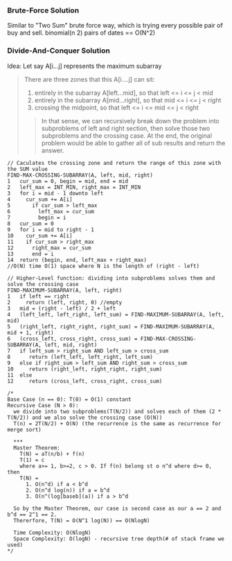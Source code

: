 ### Brute-Force Solution
Similar to "Two Sum" brute force way, which is trying every possible pair of buy and sell.
binomial(n 2) pairs of dates == O(N^2)

### Divide-And-Conquer Solution
Idea:
Let say A[i...j] represents the maximum subarray
> There are three zones that this A[i....j] can sit:
> 1. entirely in the subarray A[left...mid], so that left <= i <= j < mid
> 2. entirely in the subarray A[mid...right], so that mid <= i <= j < right
> 3. crossing the midpoint, so that left <= i <= mid <= j < right
>> In that sense, we can recursively break down the problem into subproblems of left and right section, then solve those two subproblems and the crossing case. At the end, the original problem would be able to gather all of sub results and return the answer.


```
// Caculates the crossing zone and return the range of this zone with the SUM value
FIND-MAX-CROSSING-SUBARRAY(A, left, mid, right)
1   cur_sum = 0, begin = mid, end = mid
2   left_max = INT_MIN, right_max = INT_MIN
3   for i = mid - 1 downto left  
4     cur_sum += A[i]
5       if cur_sum > left_max
6         left_max = cur_sum
7         begin = i
8   cur_sum = 0
9   for i = mid to right - 1
10    cur_sum += A[i]
11    if cur_sum > right_max
12      right_max = cur_sum
13      end = i
14  return (begin, end, left_max + right_max)
//O(N) time O(1) space where N is the length of (right - left)

// Higher-Level function: dividing into subproblems solves them and solve the crossing case
FIND-MAXIMUM-SUBARRAY(A, left, right)
1   if left == right
2     return (left, right, 0) //empty
3   mid = (right - left) / 2 + left
4   (left_left, left_right, left_sum) = FIND-MAXIMUM-SUBARRAY(A, left, mid)
5   (right_left, right_right, right_sum) = FIND-MAXIMUM-SUBARRAY(A, mid + 1, right)
6   (cross_left, cross_right, cross_sum) = FIND-MAX-CROSSING-SUBARRAY(A, left, mid, right)
7   if left_sum > right_sum AND left_sum > cross_sum
8      return (left_left, left_right, left_sum)
9   else if right_sum > left_sum AND right_sum > cross_sum
10     return (right_left, right_right, right_sum)
11  else
12     return (cross_left, cross_right, cross_sum)

/*
Base Case (n == 0): T(0) = O(1) constant
Recursive Case (N > 0): 
  we divide into two subproblems(T(N/2)) and solves each of them (2 * T(N/2)) and we also solve the crossing case (O(N))
  T(n) = 2T(N/2) + O(N) (the recurrence is the same as recurrence for merge sort)
  
  ***
  Master Theorem:
    T(N) = aT(n/b) + f(n)
    T(1) = c
    where a>= 1, b>=2, c > 0. If f(n) belong st o n^d where d>= 0, then
    T(N) =
      1. O(n^d) if a < b^d
      2. O(n^d log(n)) if a = b^d
      3. O(n^(log[baseb](a)) if a > b^d
  
  So by the Master Theorem, our case is second case as our a == 2 and b^d == 2^1 == 2.
  Thererfore, T(N) = O(N^1 log(N)) == O(NlogN)
  
  Time Complexity: O(NlogN)
  Space Complexity: O(logN) - recursive tree depth(# of stack frame we used)
*/

```
